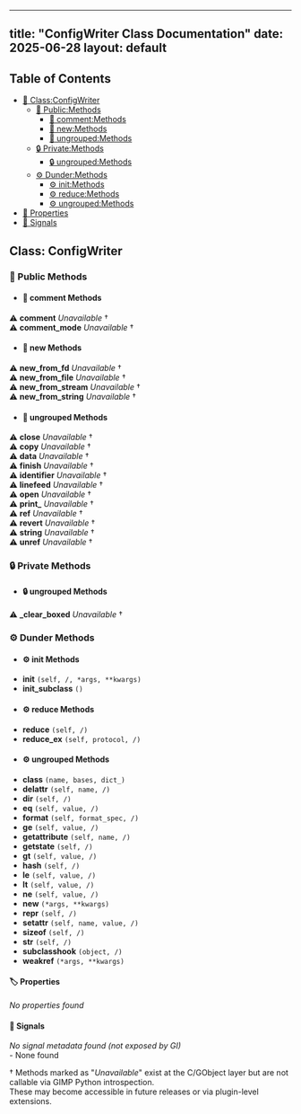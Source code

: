 <!-- Formatted by A³BS formatter.py -->
<!-- Generated by A³BS document.py -->
---
title: "ConfigWriter Class Documentation"
date: 2025-06-28
layout: default
---

## Table of Contents
- [🔧 Class:ConfigWriter](#class-configwriter)
  - [ 🔹 Public:Methods](#public-methods)
    - [ 🔹 comment:Methods](#comment-methods)
    - [ 🔹 new:Methods](#new-methods)
    - [ 🔹 ungrouped:Methods](#ungrouped-methods)
  - [ 🔒 Private:Methods](#private-methods)
    - [ 🔒 ungrouped:Methods](#ungrouped-methods)
  - [ ⚙ Dunder:Methods](#dunder-methods)
    - [ ⚙ init:Methods](#init-methods)
    - [ ⚙ reduce:Methods](#reduce-methods)
    - [ ⚙ ungrouped:Methods](#ungrouped-methods)
- [🔧 Properties](#properties-)
- [🔧 Signals](#signals-)
## Class: ConfigWriter
### 🔹 Public Methods
<a name="public-methods"></a>
- #### 🔹 comment Methods
<a name="comment-methods"></a>
⚠️ **comment** _Unavailable_ †<br>
⚠️ **comment_mode** _Unavailable_ †<br>
- #### 🔹 new Methods
<a name="new-methods"></a>
⚠️ **new_from_fd** _Unavailable_ †<br>
⚠️ **new_from_file** _Unavailable_ †<br>
⚠️ **new_from_stream** _Unavailable_ †<br>
⚠️ **new_from_string** _Unavailable_ †<br>
- #### 🔹 ungrouped Methods
<a name="ungrouped-methods"></a>
⚠️ **close** _Unavailable_ †<br>
⚠️ **copy** _Unavailable_ †<br>
⚠️ **data** _Unavailable_ †<br>
⚠️ **finish** _Unavailable_ †<br>
⚠️ **identifier** _Unavailable_ †<br>
⚠️ **linefeed** _Unavailable_ †<br>
⚠️ **open** _Unavailable_ †<br>
⚠️ **print_** _Unavailable_ †<br>
⚠️ **ref** _Unavailable_ †<br>
⚠️ **revert** _Unavailable_ †<br>
⚠️ **string** _Unavailable_ †<br>
⚠️ **unref** _Unavailable_ †<br>
### 🔒 Private Methods
<a name="private-methods"></a>
- #### 🔒 ungrouped Methods
<a name="ungrouped-methods"></a>
⚠️ **_clear_boxed** _Unavailable_ †<br>
### ⚙ Dunder Methods
<a name="dunder-methods"></a>
- #### ⚙ init Methods
<a name="init-methods"></a>
  - **__init__** `(self, /, *args, **kwargs)`<br>
  - **__init_subclass__** `()`<br>
- #### ⚙ reduce Methods
<a name="reduce-methods"></a>
  - **__reduce__** `(self, /)`<br>
  - **__reduce_ex__** `(self, protocol, /)`<br>
- #### ⚙ ungrouped Methods
<a name="ungrouped-methods"></a>
  - **__class__** `(name, bases, dict_)`<br>
  - **__delattr__** `(self, name, /)`<br>
  - **__dir__** `(self, /)`<br>
  - **__eq__** `(self, value, /)`<br>
  - **__format__** `(self, format_spec, /)`<br>
  - **__ge__** `(self, value, /)`<br>
  - **__getattribute__** `(self, name, /)`<br>
  - **__getstate__** `(self, /)`<br>
  - **__gt__** `(self, value, /)`<br>
  - **__hash__** `(self, /)`<br>
  - **__le__** `(self, value, /)`<br>
  - **__lt__** `(self, value, /)`<br>
  - **__ne__** `(self, value, /)`<br>
  - **__new__** `(*args, **kwargs)`<br>
  - **__repr__** `(self, /)`<br>
  - **__setattr__** `(self, name, value, /)`<br>
  - **__sizeof__** `(self, /)`<br>
  - **__str__** `(self, /)`<br>
  - **__subclasshook__** `(object, /)`<br>
  - **__weakref__** `(*args, **kwargs)`<br>
#### 🏷️ Properties
<a name="properties-"></a>
_No properties found_
<br>
#### 📣 Signals
<a name="signals-"></a>
_No signal metadata found (not exposed by GI)_
<br>- None found


† Methods marked as "_Unavailable_" exist at the C/GObject layer but are not callable via GIMP Python introspection.  
These may become accessible in future releases or via plugin-level extensions.